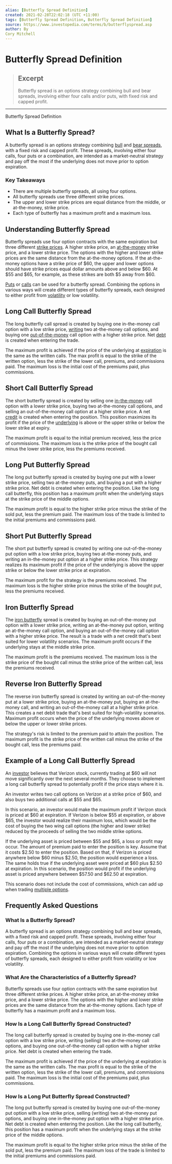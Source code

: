 ```yaml
---
alias: [Butterfly Spread Definition]
created: 2021-02-28T22:02:18 (UTC +11:00)
tags: [Butterfly Spread Definition, Butterfly Spread Definition]
source: https://www.investopedia.com/terms/b/butterflyspread.asp
author: By
Cory Mitchell
---
```


# Butterfly Spread Definition

> ## Excerpt
> Butterfly spread is an options strategy combining bull and bear spreads, involving either four calls and/or puts, with fixed risk and capped profit.

---

Butterfly Spread Definition
## What Is a Butterfly Spread?

A butterfly spread is an options strategy combining [bull](https://www.investopedia.com/terms/b/bullspread.asp) and [bear spreads](https://www.investopedia.com/terms/b/bearspread.asp), with a fixed risk and capped profit. These spreads, involving either four calls, four puts or a combination, are intended as a market-neutral strategy and pay off the most if the underlying does not move prior to option expiration.

### Key Takeaways

-   There are multiple butterfly spreads, all using four options.
-   All butterfly spreads use three different strike prices.
-   The upper and lower strike prices are equal distance from the middle, or at-the-money, strike price.
-   Each type of butterfly has a maximum profit and a maximum loss.

## Understanding Butterfly Spread

Butterfly spreads use four option contracts with the same expiration but three different [strike prices](https://www.investopedia.com/terms/s/strikeprice.asp). A higher strike price, an [at-the-money](https://www.investopedia.com/terms/a/atthemoney.asp) strike price, and a lower strike price. The options with the higher and lower strike prices are the same distance from the at-the-money options. If the at-the-money options have a strike price of $60, the upper and lower options should have strike prices equal dollar amounts above and below $60. At $55 and $65, for example, as these strikes are both $5 away from $60.

[Puts](https://www.investopedia.com/terms/p/put.asp) or [calls](https://www.investopedia.com/terms/c/call.asp) can be used for a butterfly spread. Combining the options in various ways will create different types of butterfly spreads, each designed to either profit from [volatility](https://www.investopedia.com/terms/v/volatility.asp) or low volatility.

## Long Call Butterfly Spread

The long butterfly call spread is created by buying one in-the-money call option with a low strike price, [writing](https://www.investopedia.com/terms/w/writing-an-option.asp) two at-the-money call options, and buying one [out-of-the-money](https://www.investopedia.com/terms/o/outofthemoney.asp) call option with a higher strike price. Net [debt](https://www.investopedia.com/terms/d/debitspread.asp) is created when entering the trade.

The maximum profit is achieved if the price of the underlying at [expiration](https://www.investopedia.com/terms/e/expirationdate.asp) is the same as the written calls. The max profit is equal to the strike of the written option, less the strike of the lower call, premiums, and commissions paid. The maximum loss is the initial cost of the premiums paid, plus commissions.

## Short Call Butterfly Spread

The short butterfly spread is created by selling one [in-the-money](https://www.investopedia.com/terms/i/inthemoney.asp) call option with a lower strike price, buying two at-the-money call options, and selling an out-of-the-money call option at a higher strike price. A net [credit](https://www.investopedia.com/terms/c/creditspread.asp) is created when entering the position. This position maximizes its profit if the price of the [underlying](https://www.investopedia.com/terms/u/underlying-asset.asp) is above or the upper strike or below the lower strike at expiry.

The maximum profit is equal to the initial premium received, less the price of commissions. The maximum loss is the strike price of the bought call minus the lower strike price, less the premiums received.

## Long Put Butterfly Spread

The long put butterfly spread is created by buying one put with a lower strike price, selling two at-the-money puts, and buying a put with a higher strike price. Net debt is created when entering the position. Like the long call butterfly, this position has a maximum profit when the underlying stays at the strike price of the middle options.

The maximum profit is equal to the higher strike price minus the strike of the sold put, less the premium paid. The maximum loss of the trade is limited to the initial premiums and commissions paid.

## Short Put Butterfly Spread

The short put butterfly spread is created by writing one out-of-the-money put option with a low strike price, buying two at-the-money puts, and writing an in-the-money put option at a higher strike price. This strategy realizes its maximum profit if the price of the underlying is above the upper strike or below the lower strike price at expiration.

The maximum profit for the strategy is the premiums received. The maximum loss is the higher strike price minus the strike of the bought put, less the premiums received.

## Iron Butterfly Spread

The [iron butterfly](https://www.investopedia.com/terms/i/ironbutterfly.asp) spread is created by buying an out-of-the-money put option with a lower strike price, writing an at-the-money put option, writing an at-the-money call option, and buying an out-of-the-money call option with a higher strike price. The result is a trade with a net credit that's best suited for lower volatility scenarios. The maximum profit occurs if the underlying stays at the middle strike price.

The maximum profit is the premiums received. The maximum loss is the strike price of the bought call minus the strike price of the written call, less the premiums received.

## Reverse Iron Butterfly Spread

The reverse iron butterfly spread is created by writing an out-of-the-money put at a lower strike price, buying an at-the-money put, buying an at-the-money call, and writing an out-of-the-money call at a higher strike price. This creates a net debit trade that's best suited for high-volatility scenarios. Maximum profit occurs when the price of the underlying moves above or below the upper or lower strike prices.

The strategy's risk is limited to the premium paid to attain the position. The maximum profit is the strike price of the written call minus the strike of the bought call, less the premiums paid.

## Example of a Long Call Butterfly Spread

An [investor](https://www.investopedia.com/terms/i/investor.asp) believes that Verizon stock, currently trading at $60 will not move significantly over the next several months. They choose to implement a long call butterfly spread to potentially profit if the price stays where it is.

An investor writes two call options on Verizon at a strike price of $60, and also buys two additional calls at $55 and $65.

In this scenario, an investor would make the maximum profit if Verizon stock is priced at $60 at expiration. If Verizon is below $55 at expiration, or above $65, the investor would realize their maximum loss, which would be the cost of buying the two wing call options (the higher and lower strike) reduced by the proceeds of selling the two middle strike options.

If the underlying asset is priced between $55 and $65, a loss or profit may occur. The amount of premium paid to enter the position is key. Assume that it costs $2.50 to enter the position. Based on that, if Verizon is priced anywhere below $60 minus $2.50, the position would experience a loss. The same holds true if the underlying asset were priced at $60 plus $2.50 at expiration. In this scenario, the position would profit if the underlying asset is priced anywhere between $57.50 and $62.50 at expiration.

This scenario does not include the cost of commissions, which can add up when trading [multiple options](https://www.investopedia.com/articles/active-trading/040915/guide-option-trading-strategies-beginners.asp).

## Frequently Asked Questions

### What Is a Butterfly Spread?

A butterfly spread is an options strategy combining bull and bear spreads, with a fixed risk and capped profit. These spreads, involving either four calls, four puts or a combination, are intended as a market-neutral strategy and pay off the most if the underlying does not move prior to option expiration. Combining the options in various ways will create different types of butterfly spreads, each designed to either profit from volatility or low volatility.

### What Are the Characteristics of a Butterfly Spread?

Butterfly spreads use four option contracts with the same expiration but three different strike prices. A higher strike price, an at-the-money strike price, and a lower strike price. The options with the higher and lower strike prices are the same distance from the at-the-money options. Each type of butterfly has a maximum profit and a maximum loss.

### How Is a Long Call Butterfly Spread Constructed?

The long call butterfly spread is created by buying one in-the-money call option with a low strike price, writing (selling) two at-the-money call options, and buying one out-of-the-money call option with a higher strike price. Net debt is created when entering the trade.

The maximum profit is achieved if the price of the underlying at expiration is the same as the written calls. The max profit is equal to the strike of the written option, less the strike of the lower call, premiums, and commissions paid. The maximum loss is the initial cost of the premiums paid, plus commissions.

### How Is a Long Put Butterfly Spread Constructed?

The long put butterfly spread is created by buying one out-of-the-money put option with a low strike price, selling (writing) two at-the-money put options, and buying one in-the-money put option with a higher strike price. Net debt is created when entering the position. Like the long call butterfly, this position has a maximum profit when the underlying stays at the strike price of the middle options.

The maximum profit is equal to the higher strike price minus the strike of the sold put, less the premium paid. The maximum loss of the trade is limited to the initial premiums and commissions paid.
